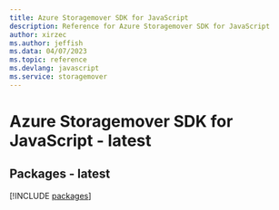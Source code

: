 ```yaml
---
title: Azure Storagemover SDK for JavaScript
description: Reference for Azure Storagemover SDK for JavaScript
author: xirzec
ms.author: jeffish
ms.data: 04/07/2023
ms.topic: reference
ms.devlang: javascript
ms.service: storagemover
---
```

# Azure Storagemover SDK for JavaScript - latest
## Packages - latest
[!INCLUDE [packages](storagemover-index.md)]